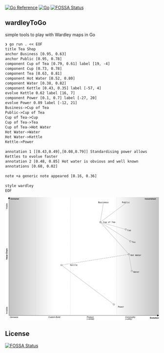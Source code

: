[![Go Reference](https://pkg.go.dev/badge/github.com/owulveryck/wardleyToGo.svg)](https://pkg.go.dev/github.com/owulveryck/wardleyToGo)
[![Go](https://github.com/owulveryck/wardleyToGo/actions/workflows/go.yml/badge.svg)](https://github.com/owulveryck/wardleyToGo/actions/workflows/go.yml)
[![FOSSA Status](https://app.fossa.com/api/projects/git%2Bgithub.com%2Fowulveryck%2FwardleyToGo.svg?type=shield)](https://app.fossa.com/projects/git%2Bgithub.com%2Fowulveryck%2FwardleyToGo?ref=badge_shield)

## wardleyToGo


simple tools to play with Wardley maps in Go

```
❯ go run . << EOF
title Tea Shop
anchor Business [0.95, 0.63]
anchor Public [0.95, 0.78]
component Cup of Tea [0.79, 0.61] label [19, -4]
component Cup [0.73, 0.78]
component Tea [0.63, 0.81]
component Hot Water [0.52, 0.80]
component Water [0.38, 0.82]
component Kettle [0.43, 0.35] label [-57, 4]
evolve Kettle 0.62 label [16, 7]
component Power [0.1, 0.7] label [-27, 20]
evolve Power 0.89 label [-12, 21]
Business->Cup of Tea
Public->Cup of Tea
Cup of Tea->Cup
Cup of Tea->Tea
Cup of Tea->Hot Water
Hot Water->Water
Hot Water->Kettle 
Kettle->Power

annotation 1 [[0.43,0.49],[0.08,0.79]] Standardising power allows Kettles to evolve faster
annotation 2 [0.48, 0.85] Hot water is obvious and well known
annotations [0.60, 0.02]

note +a generic note appeared [0.16, 0.36]

style wardley
EOF
```


![](sample.svg)

## License
[![FOSSA Status](https://app.fossa.com/api/projects/git%2Bgithub.com%2Fowulveryck%2FwardleyToGo.svg?type=large)](https://app.fossa.com/projects/git%2Bgithub.com%2Fowulveryck%2FwardleyToGo?ref=badge_large)